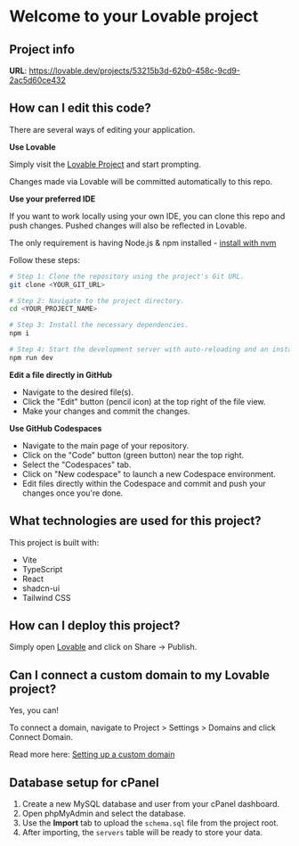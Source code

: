 # Welcome to your Lovable project

## Project info

**URL**: https://lovable.dev/projects/53215b3d-62b0-458c-9cd9-2ac5d60ce432

## How can I edit this code?

There are several ways of editing your application.

**Use Lovable**

Simply visit the [Lovable Project](https://lovable.dev/projects/53215b3d-62b0-458c-9cd9-2ac5d60ce432) and start prompting.

Changes made via Lovable will be committed automatically to this repo.

**Use your preferred IDE**

If you want to work locally using your own IDE, you can clone this repo and push changes. Pushed changes will also be reflected in Lovable.

The only requirement is having Node.js & npm installed - [install with nvm](https://github.com/nvm-sh/nvm#installing-and-updating)

Follow these steps:

```sh
# Step 1: Clone the repository using the project's Git URL.
git clone <YOUR_GIT_URL>

# Step 2: Navigate to the project directory.
cd <YOUR_PROJECT_NAME>

# Step 3: Install the necessary dependencies.
npm i

# Step 4: Start the development server with auto-reloading and an instant preview.
npm run dev
```

**Edit a file directly in GitHub**

- Navigate to the desired file(s).
- Click the "Edit" button (pencil icon) at the top right of the file view.
- Make your changes and commit the changes.

**Use GitHub Codespaces**

- Navigate to the main page of your repository.
- Click on the "Code" button (green button) near the top right.
- Select the "Codespaces" tab.
- Click on "New codespace" to launch a new Codespace environment.
- Edit files directly within the Codespace and commit and push your changes once you're done.

## What technologies are used for this project?

This project is built with:

- Vite
- TypeScript
- React
- shadcn-ui
- Tailwind CSS

## How can I deploy this project?

Simply open [Lovable](https://lovable.dev/projects/53215b3d-62b0-458c-9cd9-2ac5d60ce432) and click on Share -> Publish.

## Can I connect a custom domain to my Lovable project?

Yes, you can!

To connect a domain, navigate to Project > Settings > Domains and click Connect Domain.

Read more here: [Setting up a custom domain](https://docs.lovable.dev/tips-tricks/custom-domain#step-by-step-guide)

## Database setup for cPanel

1. Create a new MySQL database and user from your cPanel dashboard.
2. Open phpMyAdmin and select the database.
3. Use the **Import** tab to upload the `schema.sql` file from the project root.
4. After importing, the `servers` table will be ready to store your data.
